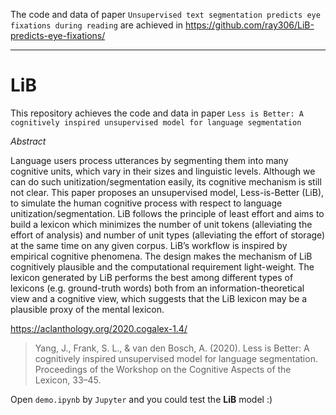 The code and data of paper `Unsupervised text segmentation predicts eye fixations during reading` are achieved in https://github.com/ray306/LiB-predicts-eye-fixations/

---

# LiB
This repository achieves the code and data in paper `Less is Better: A cognitively inspired unsupervised model for language segmentation`

*Abstract*

Language users process utterances by segmenting them into many cognitive units, which vary in their sizes and linguistic levels. Although we can do such unitization/segmentation easily, its cognitive mechanism is still not clear. This paper proposes an unsupervised model, Less-is-Better (LiB), to simulate the human cognitive process with respect to language unitization/segmentation. LiB follows the principle of least effort and aims to build a lexicon which minimizes the number of unit tokens (alleviating the effort of analysis) and number of unit types (alleviating the effort of storage) at the same time on any given corpus. LiB’s workflow is inspired by empirical cognitive phenomena. The design makes the mechanism of LiB cognitively plausible and the computational requirement light-weight. The lexicon generated by LiB performs the best among different types of lexicons (e.g. ground-truth words) both from an information-theoretical view and a cognitive view, which suggests that the LiB lexicon may be a plausible proxy of the mental lexicon.

https://aclanthology.org/2020.cogalex-1.4/

> Yang, J., Frank, S. L., & van den Bosch, A. (2020). Less is Better: A cognitively inspired unsupervised model for language segmentation. Proceedings of the Workshop on the Cognitive Aspects of the Lexicon, 33–45.

Open `demo.ipynb` by `Jupyter` and you could test the **LiB** model :)
